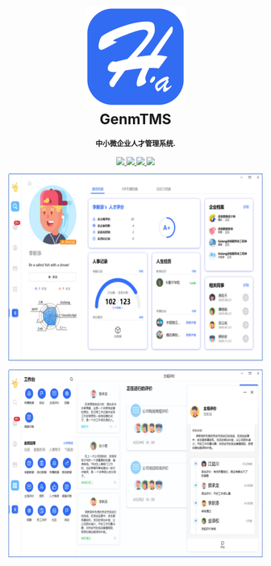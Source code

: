 <h1 align="center">
  <br>
  <a href="" alt="logo" ><img src=".\doc\logo\logo.png" height="200" width="200"></a>
  <br>
  GenmTMS
  <br>
</h1>
<h4 align="center">中小微企业人才管理系统.</h4>

<p align="center">
  <a href="">
      <img src="https://img.shields.io/badge/server-java-blue">
  </a>
  <a href="">
    <img src="https://img.shields.io/badge/client-wpf-orange">
  </a>
  <a href="">
    <img src="https://img.shields.io/badge/C%23-5.0-blueviolet">
  </a>
  <a href=""><img src="https://img.shields.io/badge/platform-windows-information"></a>
</p>
<p align="center">
 <img src=".\doc\preview\image-20210702154350044.png"  height="372" width="645">
 </p>
<p align="center">
 <img src=".\doc\preview\image-20210702154515738.png"  height="372" width="645">
</p>
<p>
</p>
